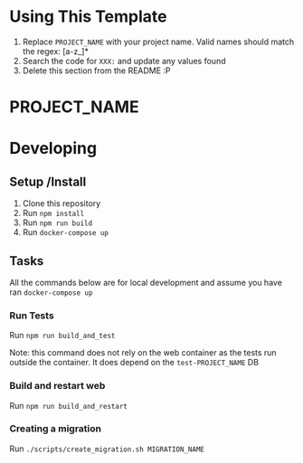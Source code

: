# Using This Template

1. Replace `PROJECT_NAME` with your project name. Valid names should match the regex: [a-z_]*
2. Search the code for `XXX:` and update any values found
3. Delete this section from the README :P


PROJECT_NAME
====

# Developing

## Setup /Install

1. Clone this repository
2. Run `npm install`
3. Run `npm run build`
4. Run `docker-compose up`

## Tasks

All the commands below are for local development and assume you have ran `docker-compose up`

### Run Tests

Run `npm run build_and_test`

Note: this command does not rely on the web container as the tests run outside the container. It does depend on the `test-PROJECT_NAME` DB

### Build and restart web

Run `npm run build_and_restart`


### Creating a migration

Run `./scripts/create_migration.sh MIGRATION_NAME`
